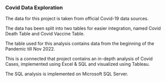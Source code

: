### Covid Data Exploration

The data for this project is taken from official Covid-19 data sources. 

The data has been split into two tables for easier integration, named Covid Death Table and Covid Vaccine Table. 

The table used for this analysis contains data from the beginning of the Pandemic till Nov 2022.

This is a connected that project contains an in-depth analysis of Covid Cases, implemented using Excel & SQL and visualized using Tableau.

The SQL analysis is implemented on Microsoft SQL Server.
